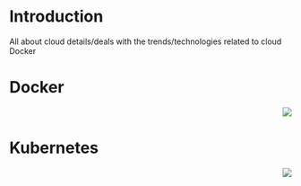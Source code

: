 # Introduction

All about cloud details/deals with the trends/technologies related to cloud
Docker

# Docker

<div align="right">

<a href="./Docker/Docker.md" alt=""><img src="https://img.shields.io/badge/ReadMore-blue?style=plastic&logo=markdown"/></a>

</div>

# Kubernetes

<div align="right">

<a href="./Kubernetes/Kubernetes.md" alt=""><img src="https://img.shields.io/badge/ReadMore-blue?style=plastic&logo=markdown"/></a>

</div>
